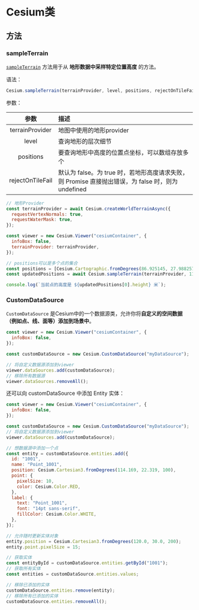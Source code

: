 # Cesium类



## 方法

### sampleTerrain

[`sampleTerrain`](https://cesium.com/learn/cesiumjs/ref-doc/global.html?classFilter=sampleTerrain#sampleTerrain) 方法用于从 **地形数据中采样特定位置高度** 的方法。

语法：

```js
Cesium.sampleTerrain(terrainProvider, level, positions, rejectOnTileFail)
```

参数：

|       参数       | 描述                                                         |
| :--------------: | :----------------------------------------------------------- |
| terrainProvider  | 地图中使用的地形provider                                     |
|      level       | 查询地形的层次细节                                           |
|    positions     | 要查询地形中高度的位置点坐标，可以数组存放多个               |
| rejectOnTileFail | 默认为 false。为 true 时，若地形高度请求失败，则 Promise 直接抛出错误，为 false 时，则为 undefined |

```js {14}
// 地形Provider
const terrainProvider = await Cesium.createWorldTerrainAsync({
  requestVertexNormals: true,
  requestWaterMask: true,
});

const viewer = new Cesium.Viewer("cesiumContainer", {
  infoBox: false,
  terrainProvider: terrainProvider,
});

// positions可以是多个点的集合
const positions = [Cesium.Cartographic.fromDegrees(86.925145, 27.988257)];
const updatedPositions = await Cesium.sampleTerrain(terrainProvider, 11, positions);

console.log(`当前点的高度是 ${updatedPositions[0].height} 米`);
```



### CustomDataSource

`CustomDataSource`  是Cesium中的一个数据源类，允许你将**自定义的空间数据（例如点、线、面等）添加到场景中**。

```js {5}
const viewer = new Cesium.Viewer("cesiumContainer", {
  infoBox: false,
});

const customDataSource = new Cesium.CustomDataSource("myDataSource");

// 将自定义数据源添加到viewer
viewer.dataSources.add(customDataSource);
// 移除所有数据源
viewer.dataSources.removeAll();
```

还可以向 customDataSource 中添加 Entity 实体：

```js {26,27}
const viewer = new Cesium.Viewer("cesiumContainer", {
  infoBox: false,
});

const customDataSource = new Cesium.CustomDataSource("myDataSource");
// 将自定义数据源添加到viewer
viewer.dataSources.add(customDataSource);

// 想数据源中添加一个点
const entity = customDataSource.entities.add({
  id: "1001",
  name: "Point_1001",
  position: Cesium.Cartesian3.fromDegrees(114.169, 22.319, 100),
  point: {
    pixelSize: 10,
    color: Cesium.Color.RED,
  },
  label: {
    text: "Point_1001",
    font: "14pt sans-serif",
    fillColor: Cesium.Color.WHITE,
  },
});

// 允许随时更新实体对象
entity.position = Cesium.Cartesian3.fromDegrees(120.0, 30.0, 200);
entity.point.pixelSize = 15;

// 获取实体
const entityById = customDataSource.entities.getById("1001");
// 获取所有实体
const entities = customDataSource.entities.values;

// 移除已添加的实体
customDataSource.entities.remove(entity);
// 移除所有已添加的实体
customDataSource.entities.removeAll();
```











